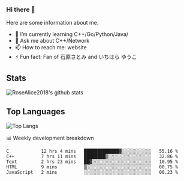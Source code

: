 ### Hi there 👋


<!-- **RoseAlice2018/RoseAlice2018** is a ✨ _special_ ✨ repository because its `README.md` (this file) appears on your GitHub profile. -->

Here are some information about me.

- 🌱 I’m currently learning C++/Go/Python/Java/
- 💬 Ask me about C++/Network
- 📫 How to reach me: website
- ⚡ Fun fact: Fan of 石原さとみ and いちはら ゆうこ


## Stats
![RoseAlice2018's github stats](https://github-readme-stats.vercel.app/api?username=RoseAlice2018&theme=tokyonight)

## Top Languages
![Top Langs](https://github-readme-stats.vercel.app/api/top-langs/?username=RoseAlice2018&layout=compact&theme=tokyonight)

📊 Weekly development breakdown
<!--START_SECTION:waka-->
```text
C            12 hrs 4 mins   █████████████▓░░░░░░░░░░░   55.16 % 
C++          7 hrs 11 mins   ████████▒░░░░░░░░░░░░░░░░   32.86 % 
Text         2 hrs 23 mins   ██▓░░░░░░░░░░░░░░░░░░░░░░   10.95 % 
HTML         9 mins          ▒░░░░░░░░░░░░░░░░░░░░░░░░   00.75 % 
JavaScript   2 mins          ░░░░░░░░░░░░░░░░░░░░░░░░░   00.23 % 
```
<!--END_SECTION:waka-->
